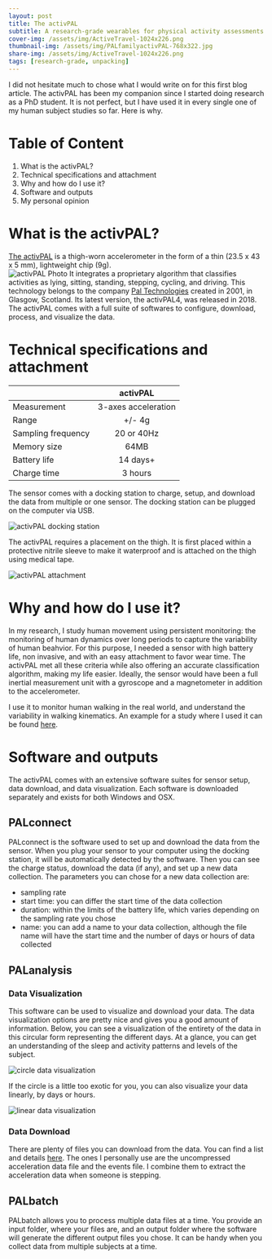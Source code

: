 ```yaml
---
layout: post
title: The activPAL
subtitle: A research-grade wearables for physical activity assessments
cover-img: /assets/img/ActiveTravel-1024x226.png
thumbnail-img: /assets/img/PALfamilyactivPAL-768x322.jpg
share-img: /assets/img/ActiveTravel-1024x226.png
tags: [research-grade, unpacking]
---
```


I did not hesitate much to chose what I would write on for this first blog article. The activPAL has been my companion since I started doing research as a PhD student. It is not perfect, but I have used it in every single one of my human subject studies so far. Here is why.

# Table of Content
1. What is the activPAL?
2. Technical specifications and attachment
3. Why and how do I use it?
4. Software and outputs
5. My personal opinion

# What is the activPAL?

[The activPAL](https://www.palt.com) is a thigh-worn accelerometer in the form of a thin (23.5 x 43 x 5 mm), lightweight chip (9g).   
![activPAL Photo](https://loubna-brd.github.io/wstlb.github.io/assets/img/fbad3-dsc_1148.jpg.webp)
It integrates a proprietary algorithm that classifies activities as lying, sitting, standing, stepping, cycling, and driving. This technology belongs to the company [Pal Technologies](https://www.palt.com/about-us/) created in 2001, in Glasgow, Scotland. Its latest version, the activPAL4, was released in 2018. The activPAL comes with a full suite of softwares to configure, download, process, and visualize the data.

# Technical specifications and attachment

|                    | activPAL            |
| ------------------ |:-------------------:|
| Measurement        | 3-axes acceleration |
| Range              | +/- 4g              |
| Sampling frequency | 20 or 40Hz          |
| Memory size        | 64MB                |
| Battery life       | 14 days+            |
| Charge time        | 3 hours             |

The sensor comes with a docking station to charge, setup, and download the data from multiple or one sensor. The docking station can be plugged on the computer via USB. 

![activPAL docking station](https://loubna-brd.github.io/wstlb.github.io/assets/img/activPALandDock-1024x520.jpg)

The activPAL requires a placement on the thigh. It is first placed within a protective nitrile sleeve to make it waterproof and is attached on the thigh using medical tape.

![activPAL attachment](https://loubna-brd.github.io/wstlb.github.io/assets/img/activPAL_attachement.jpg)

# Why and how do I use it?

In my research, I study human movement using persistent monitoring: the monitoring of human dynamics over long periods to capture the variability of human beahvior. For this purpose, I needed a sensor with high battery life, non invasive, and with an easy attachment to favor wear time. The activPAL met all these criteria while also offering an accurate classification algorithm, making my life easier. Ideally, the sensor would have been a full inertial measurement unit with a gyroscope and a magnetometer in addition to the accelerometer. 

I use it to monitor human walking in the real world, and understand the variability in walking kinematics. An example for a study where I used it can be found [here](https://sites.google.com/umich.edu/walking-in-the-wild810/home). 

# Software and outputs

The activPAL comes with an extensive software suites for sensor setup, data download, and data visualization. Each software is downloaded separately and exists for both Windows and OSX.
## PALconnect
PALconnect is the software used to set up and download the data from the sensor. When you plug your sensor to your computer using the docking station, it will be automatically detected by the software. Then you can see the charge status, download the data (if any), and set up a new data collection. The parameters you can chose for a new data collection are:
- sampling rate
- start time: you can differ the start time of the data collection
- duration: within the limits of the battery life, which varies depending on the sampling rate you chose
- name: you can add a name to your data collection, although the file name will have the start time and the number of days or hours of data collected

## PALanalysis
### Data Visualization
This software can be used to visualize and download your data. The data visualization options are pretty nice and gives you a good amount of information. Below, you can see a visualization of the entirety of the data in this circular form representing the different days. At a glance, you can get an understanding of the sleep and activity patterns and levels of the subject. 

![circle data visualization](https://loubna-brd.github.io/wstlb.github.io/assets/img/circle_dataviz.png)

If the circle is a little too exotic for you, you can also visualize your data linearly, by days or hours.

![linear data visualization](https://loubna-brd.github.io/wstlb.github.io/assets/img/linear_dataviz.png)

### Data Download
There are plenty of files you can download from the data. You can find a list and details [here](https://kb.palt.com/categories/exports/). The ones I personally use are the uncompressed acceleration data file and the events file. I combine them to extract the acceleration data when someone is stepping. 

## PALbatch
PALbatch allows you to process multiple data files at a time. You provide an input folder, where your files are, and an output folder where the software will generate the different output files you chose. It can be handy when you collect data from multiple subjects at a time. 
